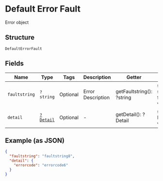 
# Default Error Fault

Error object

## Structure

`DefaultErrorFault`

## Fields

| Name | Type | Tags | Description | Getter | Setter |
|  --- | --- | --- | --- | --- | --- |
| `faultstring` | `?string` | Optional | Error Description | getFaultstring(): ?string | setFaultstring(?string faultstring): void |
| `detail` | [`?Detail`](../../doc/models/detail.md) | Optional | - | getDetail(): ?Detail | setDetail(?Detail detail): void |

## Example (as JSON)

```json
{
  "faultstring": "faultstring8",
  "detail": {
    "errorcode": "errorcode6"
  }
}
```

